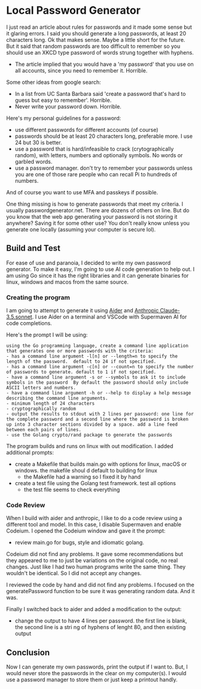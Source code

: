 # Local Password Generator

I just read an article about rules for passwords and it made some sense but it glaring errors. I said you should generate a long passwords, at least 20 characters long. Ok that makes sense. Maybe a little short for the future. But it said that random passwords are too difficult to remember so you should use an XKCD type password of words strung together with hyphens.

- The article implied that you would have a 'my password' that you use on all accounts, since you need to remember it. Horrible.

Some other ideas from google search:

- In a list from UC Santa Barbara said 'create a password that's hard to guess but easy to remember'. Horrible.
- Never write your password down. Horrible.

Here's my personal guidelines for a password:

- use different passwords for different accounts (of course)
- passwords should be at least 20 characters long, preferable more. I use 24 but 30 is better.
- use a password that is hard/infeasible to crack (crytographically random), with letters, numbers and optionally symbols. No words or garbled words.
- use a password manager. don't try to remember your passwords unless you are one of those rare people who can recall Pi to hundreds of numbers.

And of course you want to use MFA and passkeys if possible.

One thing missing is how to generate passwords that meet my criteria. I usually passwordgenerator.net. There are dozens of others on line. But do you know that the web app generating your password is not storing it anywhere? Saving it for some other use? You don't really know unless you generate one locally (assuming your computer is secure lol).

## Build and Test

For ease of use and paranoia, I decided to write my own password generator. To make it easy, I'm going to use AI code generation to help out. I am using Go since it has the right libraries and it can generate binaries for linux, windows and macos from the same source.

### Creating the program

I am going to attempt to generate it using [Aider](https://aider.chat/) and [Anthropic Claude-3.5.sonnet](https://www.anthropic.com/api). I use Aider on a terminal and VSCode with Supermaven AI for code completions.

Here's the prompt I will be using:

```
using the Go programming language, create a command line application that generates one or more passwords with the criteria:
- has a command line argument -l[n] or --length=n to specify the length of the password.  default to 24 if not specified.
- has a command line argument -c[n] or --count=n to specify the number of passwords to generate. default to 1 if not specified.
- have a command line argument -s or --symbols to ask it to include symbols in the password  By default the password should only include ASCII letters and numbers.
- have a command line argument -h or --help to display a help message describing the command line arguments.
- minimum length of 24 characters
- cryptographically random
- output the results to stdout with 2 lines per password: one line for the complete password and a second line where the password is broken up into 3 character sections divided by a space. add a line feed between each pairs of lines.
- use the Golang crypto/rand package to generate the passwords
```

The program builds and runs on linux with out modification. I added additional prompts:

- create a Makefile that builds main.go with options for linux, macOS or windows. the makefile shoul
  d default to building for linux
  - the Makefile had a warning so I fixed it by hand
- create a test file using the Golang test framework. test all options
  - the test file seems to check everything

### Code Review

When I build with aider and anthropic, I like to do a code review using a different tool and model. In this case, I disable Supermaven and enable Codeium. I opened the Codeium window and gave it the prompt:

- review main.go for bugs, style and idiomatic golang.

Codeium did not find any problems. It gave some recommendations but they appeared to me to just be variations on the original code, no real changes. Just like I had two human programs write the same thing. They wouldn't be identical. So I did not accept any changes.

I reviewed the code by hand and did not find any problems. I focused on the generatePassword function to be sure it was generating random data. And it was.

Finally I switched back to aider and added a modification to the output:

- change the output to have 4 lines per password. the first line is blank, the second line is a stri
  ng of hyphens of lenght 80, and then existing output

## Conclusion

Now I can generate my own passwords, print the output if I want to. But, I would never store the passwords in the clear on my computer(s). I would use a password manager to store them or just keep a printout handly.
